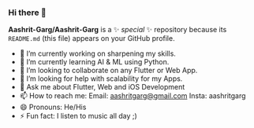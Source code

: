 ### Hi there 👋

**Aashrit-Garg/Aashrit-Garg** is a ✨ _special_ ✨ repository because its `README.md` (this file) appears on your GitHub profile.

- 🔭 I’m currently working on sharpening my skills.
- 🌱 I’m currently learning AI & ML using Python.
- 👯 I’m looking to collaborate on any Flutter or Web App.
- 🤔 I’m looking for help with scalability for my Apps.
- 💬 Ask me about Flutter, Web and iOS Development
- 📫 How to reach me: Email: aashritgarg@gmail.com  Insta: aashritgarg
- 😄 Pronouns: He/His
- ⚡ Fun fact: I listen to music all day ;)

